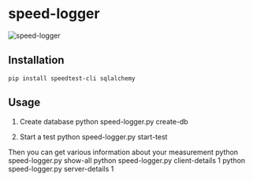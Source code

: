 # speed-logger
![speed-logger](https://user-images.githubusercontent.com/48067330/191795558-fd31c960-5460-4024-9ee2-376797007c58.jpg)

## Installation
    pip install speedtest-cli sqlalchemy
    
## Usage
1. Create database
    python speed-logger.py create-db
    
2. Start a test
    python speed-logger.py start-test
    
Then you can get various information about your measurement
    python speed-logger.py show-all
    python speed-logger.py client-details 1
    python speed-logger.py server-details 1
